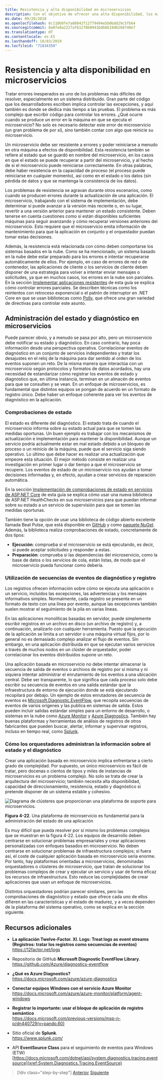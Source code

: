 ```yaml
---
title: Resistencia y alta disponibilidad en microservicios
description: Con el objetivo de ofrecer una alta disponibilidad, los microservicios deben estar diseñados para soportar errores en la red transitoria y las dependencias.
ms.date: 09/20/2018
ms.openlocfilehash: 6c110b0fe7a80842f12779494e5b0bdd29c5fb64
ms.sourcegitcommit: 8a0fe8a2227af612f8b8941bdb8b19d6268748e7
ms.translationtype: HT
ms.contentlocale: es-ES
ms.lasthandoff: 10/03/2019
ms.locfileid: "71834350"
---
```

# <a name="resiliency-and-high-availability-in-microservices"></a>Resistencia y alta disponibilidad en microservicios

Tratar errores inesperados es uno de los problemas más difíciles de resolver, especialmente en un sistema distribuido. Gran parte del código que los desarrolladores escriben implica controlar las excepciones, y aquí también es donde se dedica más tiempo a las pruebas. El problema es más complejo que escribir código para controlar los errores. ¿Qué ocurre cuando se produce un error en la máquina en que se ejecuta el microservicio? No solo es necesario detectar este error de microservicio (un gran problema de por sí), sino también contar con algo que reinicie su microservicio.

Un microservicio debe ser resistente a errores y poder reiniciarse a menudo en otra máquina a efectos de disponibilidad. Esta resistencia también se refiere al estado que se guardó en nombre del microservicio, en los casos en que el estado se puede recuperar a partir del microservicio, y al hecho de si el microservicio puede reiniciarse correctamente. En otras palabras, debe haber resistencia en la capacidad de proceso (el proceso puede reiniciarse en cualquier momento), así como en el estado o los datos (sin pérdida de datos y que se mantenga la consistencia de los datos).

Los problemas de resistencia se agravan durante otros escenarios, como cuando se producen errores durante la actualización de una aplicación. El microservicio, trabajando con el sistema de implementación, debe determinar si puede avanzar a la versión más reciente o, en su lugar, revertir a una versión anterior para mantener un estado consistente. Deben tenerse en cuenta cuestiones como si están disponibles suficientes máquinas para seguir avanzando y cómo recuperar versiones anteriores del microservicio. Esto requiere que el microservicio emita información de mantenimiento para que la aplicación en conjunto y el orquestador puedan tomar estas decisiones.

Además, la resistencia está relacionada con cómo deben comportarse los sistemas basados en la nube. Como se ha mencionado, un sistema basado en la nube debe estar preparado para los errores e intentar recuperarse automáticamente de ellos. Por ejemplo, en caso de errores de red o de contenedor, las aplicaciones de cliente o los servicios de cliente deben disponer de una estrategia para volver a intentar enviar mensajes o solicitudes, ya que en muchos casos, los errores en la nube son parciales. En la sección [Implementar aplicaciones resistentes](../implement-resilient-applications/index.md) de esta guía se explica cómo controlar errores parciales. Se describen técnicas como los reintentos con retroceso exponencial o el patrón de interruptor en .NET Core en que se usan bibliotecas como [Polly](https://github.com/App-vNext/Polly), que ofrece una gran variedad de directivas para controlar este asunto.

## <a name="health-management-and-diagnostics-in-microservices"></a>Administración del estado y diagnóstico en microservicios

Puede parecer obvio, y a menudo se pasa por alto, pero un microservicio debe notificar su estado y diagnóstico. En caso contrario, hay poca información desde una perspectiva operativa. Correlacionar eventos de diagnóstico en un conjunto de servicios independientes y tratar los desajustes en el reloj de la máquina para dar sentido al orden de los eventos suponen un reto. De la misma manera que interactúa con un microservicio según protocolos y formatos de datos acordados, hay una necesidad de estandarizar cómo registrar los eventos de estado y diagnóstico que, en última instancia, terminan en un almacén de eventos para que se consulten y se vean. En un enfoque de microservicios, es fundamental que distintos equipos se pongan de acuerdo en un formato de registro único. Debe haber un enfoque coherente para ver los eventos de diagnóstico en la aplicación.

### <a name="health-checks"></a>Comprobaciones de estado

El estado es diferente del diagnóstico. El estado trata de cuando el microservicio informa sobre su estado actual para que se tomen las medidas oportunas. Un buen ejemplo es trabajar con los mecanismos de actualización e implementación para mantener la disponibilidad. Aunque un servicio podría actualmente estar en mal estado debido a un bloqueo de proceso o un reinicio de la máquina, puede que el servicio siga siendo operativo. Lo último que debe hacer es realizar una actualización que empeore esta situación. El mejor método consiste en realizar una investigación en primer lugar o dar tiempo a que el microservicio se recupere. Los eventos de estado de un microservicio nos ayudan a tomar decisiones informadas y, en efecto, ayudan a crear servicios de reparación automática.

En la sección [Implementación de comprobaciones de estado en servicios de ASP.NET Core](../implement-resilient-applications/monitor-app-health.md#implement-health-checks-in-aspnet-core-services) de esta guía se explica cómo usar una nueva biblioteca de ASP.NET HealthChecks en sus microservicios para que puedan informar sobre su estado a un servicio de supervisión para que se tomen las medidas oportunas.

También tiene la opción de usar una biblioteca de código abierto excelente llamada Beat Pulse, que está disponible en [GitHub](https://github.com/Xabaril/BeatPulse) y como [paquete NuGet](https://www.nuget.org/packages/BeatPulse/). Además, la biblioteca realiza comprobaciones de estado, concretamente de dos tipos:

- **Ejecución**: comprueba si el microservicio se está ejecutando, es decir, si puede aceptar solicitudes y responder a estas. 
- **Preparación**: comprueba si las dependencias del microservicio, como la base de datos o los servicios de cola, están listas, de modo que el microservicio pueda funcionar como debería. 

### <a name="using-diagnostics-and-logs-event-streams"></a>Utilización de secuencias de eventos de diagnóstico y registro

Los registros ofrecen información sobre cómo se ejecuta una aplicación o un servicio, incluidos las excepciones, las advertencias y los mensajes informativos simples. Normalmente, cada registro se presenta en un formato de texto con una línea por evento, aunque las excepciones también suelen mostrar el seguimiento de la pila en varias líneas.

En las aplicaciones monolíticas basadas en servidor, puede simplemente escribir registros en un archivo en disco (un archivo de registro) y, a continuación, analizarlo con cualquier herramienta. Puesto que la ejecución de la aplicación se limita a un servidor o una máquina virtual fijos, por lo general no es demasiado complejo analizar el flujo de eventos. Sin embargo, en una aplicación distribuida en que se ejecutan varios servicios a través de muchos nodos en un clúster de orquestador, poder correlacionar los eventos distribuidos supone un reto.

Una aplicación basada en microservicio no debe intentar almacenar la secuencia de salida de eventos o archivos de registro por sí misma y ni siquiera intentar administrar el enrutamiento de los eventos a una ubicación central. Debe ser transparente, lo que significa que cada proceso solo debe escribir su secuencia de eventos en una salida estándar que la infraestructura de entorno de ejecución donde se está ejecutando recopilará por debajo. Un ejemplo de estos enrutadores de secuencia de eventos es [Microsoft.Diagnostic.EventFlow](https://github.com/Azure/diagnostics-eventflow), que recopila secuencias de eventos de varios orígenes y las publica en sistemas de salida. Estos pueden incluir salidas estándar simples para un entorno de desarrollo, o sistemas en la nube como [Azure Monitor](https://azure.microsoft.com/services/monitor//) y [Azure Diagnostics](https://docs.microsoft.com/azure/azure-monitor/platform/diagnostics-extension-overview). También hay buenas plataformas y herramientas de análisis de registros de otros fabricantes que pueden buscar, alertar, informar y supervisar registros, incluso en tiempo real, como [Splunk](https://www.splunk.com/goto/Splunk_Log_Management?ac=ga_usa_log_analysis_phrase_Mar17&_kk=logs%20analysis&gclid=CNzkzIrex9MCFYGHfgodW5YOtA).

### <a name="orchestrators-managing-health-and-diagnostics-information"></a>Cómo los orquestadores administran la información sobre el estado y el diagnóstico

Crear una aplicación basada en microservicio implica enfrentarse a cierto grado de complejidad. Por supuesto, un único microservicio es fácil de tratar, pero docenas o cientos de tipos y miles de instancias de microservicios es un problema complejo. No solo se trata de crear la arquitectura del microservicio; también necesita alta disponibilidad, capacidad de direccionamiento, resistencia, estado y diagnóstico si pretende disponer de un sistema estable y cohesivo.

![Diagrama de clústeres que proporcionan una plataforma de soporte para microservicios.](./media/resilient-high-availability-microservices/microservice-platform.png)

**Figura 4-22**. Una plataforma de microservicio es fundamental para la administración del estado de una aplicación

Es muy difícil que pueda resolver por sí mismo los problemas complejos que se muestran en la figura 4-22. Los equipos de desarrollo deben centrarse en solucionar problemas empresariales y crear aplicaciones personalizadas con enfoques basados en microservicio. No deben centrarse en solucionar problemas de infraestructura complejos; si fuera así, el coste de cualquier aplicación basada en microservicio sería enorme. Por tanto, hay plataformas orientadas a microservicios, denominadas orquestadores o clústeres de microservicio, que tratan de solucionar los problemas complejos de crear y ejecutar un servicio y usar de forma eficaz los recursos de infraestructura. Esto reduce las complejidades de crear aplicaciones que usan un enfoque de microservicios.

Distintos orquestadores podrían parecer similares, pero las comprobaciones de diagnóstico y estado que ofrece cada uno de ellos difieren en las características y el estado de madurez, y a veces dependen de la plataforma del sistema operativo, como se explica en la sección siguiente.

## <a name="additional-resources"></a>Recursos adicionales

- **La aplicación Twelve-Factor. XI. Logs: Treat logs as event streams (Registros: tratar los registros como secuencias de eventos)**  \
  <https://12factor.net/logs>

- Repositorio de GitHub **Microsoft Diagnostic EventFlow Library**. \
  <https://github.com/Azure/diagnostics-eventflow>

- **¿Qué es Azure Diagnostics?**  \
  <https://docs.microsoft.com/azure/azure-diagnostics>

- **Conectar equipos Windows con el servicio Azure Monitor** \
  <https://docs.microsoft.com/azure/azure-monitor/platform/agent-windows>

- **Registrar lo importante: usar el bloque de aplicación de registro semántico** \
  <https://docs.microsoft.com/previous-versions/msp-n-p/dn440729(v=pandp.60)>

- Sitio oficial de **Splunk**. \
  <https://www.splunk.com/>

- API **EventSource Class** para el seguimiento de eventos para Windows (ETW) \
  [https://docs.microsoft.com/dotnet/api/system.diagnostics.tracing.eventsource](xref:System.Diagnostics.Tracing.EventSource)

>[!div class="step-by-step"]
>[Anterior](microservice-based-composite-ui-shape-layout.md)
>[Siguiente](scalable-available-multi-container-microservice-applications.md)
